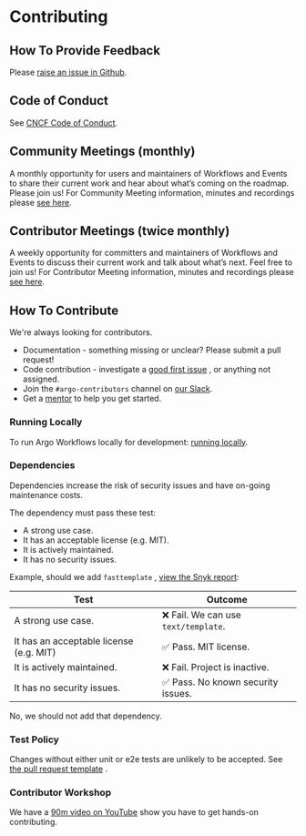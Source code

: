 # Contributing

## How To Provide Feedback

Please [raise an issue in Github](https://github.com/argoproj/argo-workflows/issues).

## Code of Conduct

See [CNCF Code of Conduct](https://github.com/cncf/foundation/blob/master/code-of-conduct.md).

## Community Meetings (monthly)

A monthly opportunity for users and maintainers of Workflows and Events to share their current work and
hear about what’s coming on the roadmap. Please join us! For Community Meeting information, minutes and recordings
please [see here](http://bit.ly/argo-wf-cmty-mtng).

## Contributor Meetings (twice monthly)

A weekly opportunity for committers and maintainers of Workflows and Events to discuss their current work and
talk about what’s next. Feel free to join us! For Contributor Meeting information, minutes and recordings
please [see here](https://bit.ly/argo-data-weekly).

## How To Contribute

We're always looking for contributors.

* Documentation - something missing or unclear? Please submit a pull request!
* Code contribution - investigate
  a [good first issue](https://github.com/argoproj/argo-workflows/issues?q=is%3Aopen+is%3Aissue+label%3A%22good+first+issue%22)
  , or anything not assigned.
* Join the `#argo-contributors` channel on [our Slack](https://argoproj.github.io/community/join-slack).
* Get a [mentor](mentoring.md) to help you get started.

### Running Locally

To run Argo Workflows locally for development: [running locally](running-locally.md).

### Dependencies

Dependencies increase the risk of security issues and have on-going maintenance costs.

The dependency must pass these test:

* A strong use case.
* It has an acceptable license (e.g. MIT).
* It is actively maintained.
* It has no security issues.

Example, should we add `fasttemplate`
, [view the Snyk report](https://snyk.io/advisor/golang/github.com/valyala/fasttemplate):

| Test                                    | Outcome                             |
|-----------------------------------------|-------------------------------------|
| A strong use case.                      | ❌ Fail. We can use `text/template`. |
| It has an acceptable license (e.g. MIT) | ✅ Pass. MIT license.                |
| It is actively maintained.              | ❌ Fail. Project is inactive.        |
| It has no security issues.              | ✅ Pass. No known security issues.   |

No, we should not add that dependency.

### Test Policy

Changes without either unit or e2e tests are unlikely to be accepted.
See [the pull request template](https://github.com/argoproj/argo-workflows/blob/master/.github/pull_request_template.md)
.

### Contributor Workshop

We have a [90m video on YouTube](https://youtu.be/zZv0lNCDG9w) show you have to get hands-on contributing.

